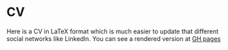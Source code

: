 CV
===

Here is a CV in LaTeX format which is much easier to update that different social networks like LinkedIn.
You can see a rendered version at [GH pages](https://rayslava.github.io/cv/barinov-cv.html)
